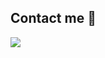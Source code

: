 <!--
**JinYeong95/JinYeong95** is a ✨ _special_ ✨ repository because its `README.md` (this file) appears on your GitHub profile.

Here are some ideas to get you started:

- 🔭 I’m currently working on ...
- 🌱 I’m currently learning ...
- 👯 I’m looking to collaborate on ...
- 🤔 I’m looking for help with ...
- 💬 Ask me about ...
- 📫 How to reach me: ...
- 😄 Pronouns: ...
- ⚡ Fun fact: ...
-->
<h2>Contact me 👋</h2>
<a href="mailto:tealroad@naver.com">
<img src="https://img.shields.io/badge/tealroad@naver.com-EA4335?style=flat-square&logo=&logoColor=black"/>
</a>
